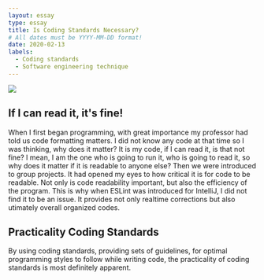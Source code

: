 ```yaml
---
layout: essay
type: essay
title: Is Coding Standards Necessary?
# All dates must be YYYY-MM-DD format!
date: 2020-02-13
labels:
  - Coding standards
  - Software engineering technique
---
```


<img class="ui image" src="{{ site.baseurl }}/images/csbanner.png">

## If I can read it, it's fine!
When I first began programming, with great importance my professor had told us code formatting matters. I did not know any code at that time so I was thinking, why does it matter? It is my code, if I can read it, is that not fine? I mean, I am the one who is going to run it, who is going to read it, so why does it matter if it is readable to anyone else? Then we were introduced to group projects. It had opened my eyes to how critical it is for code to be readable. Not only is code readability important, but also the efficiency of the program. This is why when ESLint was introduced for IntelliJ, I did not find it to be an issue. It provides not only realtime corrections but also utimately overall organized codes.

## Practicality Coding Standards
By using coding standards, providing sets of guidelines, for optimal programming styles to follow while writing code, the practicality of coding standards is most definitely apparent. 

## 
